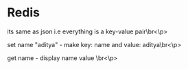 <h1>Redis</h1>

<p>its same as json i.e everything is a key-value pair\br<\p>
<p>set name "aditya" - make key: name and value: aditya\br<\p>
<p>get name - display name value \br<\p>
